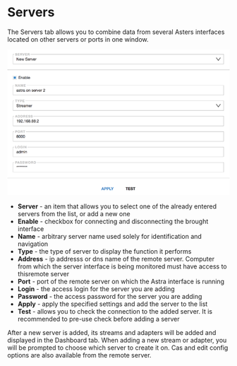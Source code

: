 # Servers

The Servers tab allows you to combine data from several Asters interfaces located on other servers or ports in one window.

![servers](servers.png)

- **Server** - an item that allows you to select one of the already entered servers from the list, or add a new one
- **Enable** - checkbox for connecting and disconnecting the brought interface
- **Name** - arbitrary server name used solely for identification and navigation
- **Type** - the type of server to display the function it performs
- **Address** - ip addresss or dns name of the remote server. Computer from which the server interface is being monitored must have access to thisremote server
- **Port** - port of the remote server on which the Astra interface is running
- **Login** - the access login for the server you are adding
- **Password** - the access password for the server you are adding
- **Apply** - apply the specified settings and add the server to the list
- **Test** - allows you to check the connection to the added server. It is recommended to pre-use check before adding a server

After a new server is added, its streams and adapters will be added and displayed in the Dashboard tab.
When adding a new stream or adapter, you will be prompted to choose which server to create it on.
Cas and edit config options are also available from the remote server.